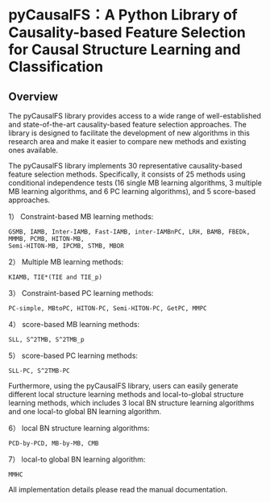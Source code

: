 <h1>pyCausalFS：A Python Library of Causality-based Feature Selection for Causal Structure Learning and Classification</h1>

<h2>Overview</h2>
The pyCausalFS library provides access to a wide range of well-established and state-of-the-art causality-based feature selection approaches. The library is designed to facilitate the development of new algorithms in this research area and make it easier to compare new methods and existing ones available.   
                                                                                                                  
  
The pyCausalFS library implements 30 representative causality-based feature selection methods. Specifically, it consists of 25 methods using conditional independence tests (16 single MB learning algorithms, 3 multiple MB learning algorithms, and 6 PC learning algorithms), and 5 score-based approaches.   
  
1）	Constraint-based MB learning methods:

	GSMB, IAMB, Inter-IAMB, Fast-IAMB, inter-IAMBnPC, LRH, BAMB, FBEDk, MMMB, PCMB, HITON-MB,
	Semi-HITON-MB, IPCMB, STMB, MBOR

2）	Multiple MB learning methods:

	KIAMB, TIE*(TIE and TIE_p)

3）	Constraint-based PC learning methods:

	PC-simple, MBtoPC, HITON-PC, Semi-HITON-PC, GetPC, MMPC

4）	score-based MB learning methods:

	SLL, S^2TMB, S^2TMB_p

5）	score-based PC learning methods:

	SLL-PC, S^2TMB-PC
  

Furthermore, using the pyCausalFS library, users can easily generate different local structure learning methods and local-to-global structure learning methods, which includes 3 local BN structure learning algorithms and one local-to global BN learning algorithm.  


6）	local BN structure learning algorithms:

	PCD-by-PCD, MB-by-MB, CMB

7）	local-to global BN learning algorithm:

	MMHC
  
  
All implementation details please read the manual documentation.

